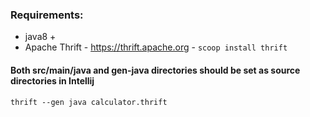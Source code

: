 ### Requirements:

- java8 +
- Apache Thrift - https://thrift.apache.org - ```scoop install thrift```

#### Both src/main/java and gen-java directories should be set as source directories in Intellij

```
thrift --gen java calculator.thrift
```